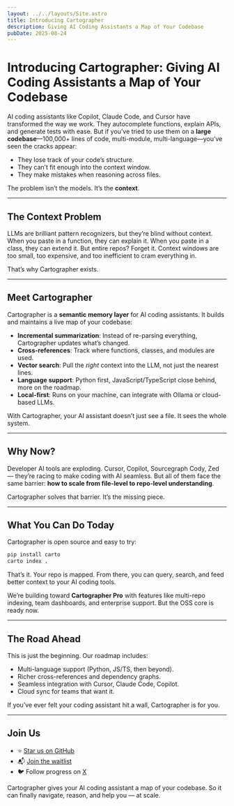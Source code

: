 ```yaml
---
layout: ../../layouts/Site.astro
title: Introducing Cartographer
description: Giving AI Coding Assistants a Map of Your Codebase
pubDate: 2025-08-24
---
```


# Introducing Cartographer: Giving AI Coding Assistants a Map of Your Codebase

AI coding assistants like Copilot, Claude Code, and Cursor have transformed the way we work. They autocomplete functions, explain APIs, and generate tests with ease. But if you’ve tried to use them on a **large codebase**—100,000+ lines of code, multi-module, multi-language—you’ve seen the cracks appear:

- They lose track of your code’s structure.
- They can’t fit enough into the context window.
- They make mistakes when reasoning across files.

The problem isn’t the models. It’s the **context**.

---

## The Context Problem

LLMs are brilliant pattern recognizers, but they’re blind without context. When you paste in a function, they can explain it. When you paste in a class, they can extend it. But entire repos? Forget it. Context windows are too small, too expensive, and too inefficient to cram everything in.

That’s why Cartographer exists.

---

## Meet Cartographer

Cartographer is a **semantic memory layer** for AI coding assistants. It builds and maintains a live map of your codebase:

- **Incremental summarization**: Instead of re-parsing everything, Cartographer updates what’s changed.
- **Cross-references**: Track where functions, classes, and modules are used.
- **Vector search**: Pull the _right_ context into the LLM, not just the nearest lines.
- **Language support**: Python first, JavaScript/TypeScript close behind, more on the roadmap.
- **Local-first**: Runs on your machine, can integrate with Ollama or cloud-based LLMs.

With Cartographer, your AI assistant doesn’t just see a file. It sees the whole system.

---

## Why Now?

Developer AI tools are exploding. Cursor, Copilot, Sourcegraph Cody, Zed — they’re racing to make coding with AI seamless. But all of them face the same barrier: **how to scale from file-level to repo-level understanding**.

Cartographer solves that barrier. It’s the missing piece.

---

## What You Can Do Today

Cartographer is open source and easy to try:

```bash
pip install carto
carto index .
```

That’s it. Your repo is mapped. From there, you can query, search, and feed better context to your AI coding tools.

We’re building toward **Cartographer Pro** with features like multi-repo indexing, team dashboards, and enterprise support. But the OSS core is ready now.

---

## The Road Ahead

This is just the beginning. Our roadmap includes:

- Multi-language support (Python, JS/TS, then beyond).
- Richer cross-references and dependency graphs.
- Seamless integration with Cursor, Claude Code, Copilot.
- Cloud sync for teams that want it.

If you’ve ever felt your coding assistant hit a wall, Cartographer is for you.

---

## Join Us

- ⭐ [Star us on GitHub](#)
- 📬 [Join the waitlist](#)
- 🐦 Follow progress on [X](#)

Cartographer gives your AI coding assistant a map of your codebase. So it can finally navigate, reason, and help you — at scale.
